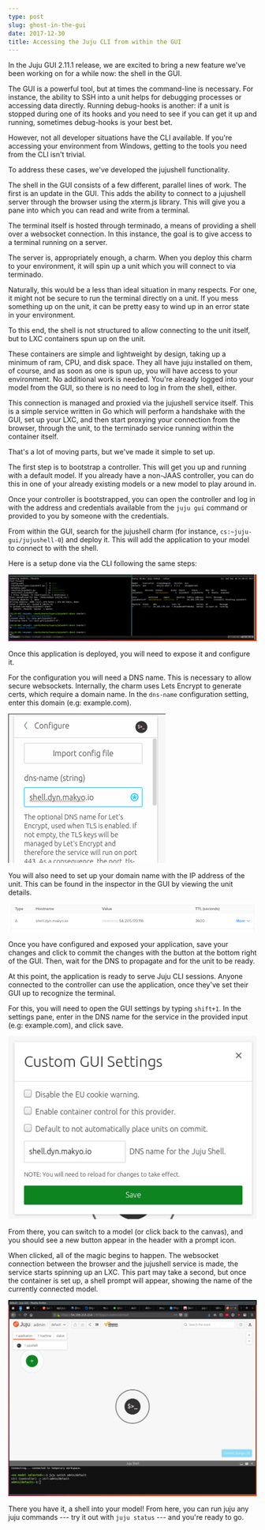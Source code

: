 ```yaml
---
type: post
slug: ghost-in-the-gui
date: 2017-12-30
title: Accessing the Juju CLI from within the GUI
---
```


In the Juju GUI 2.11.1 release, we are excited to bring a new feature we've been working on for a while now: the shell in the GUI.

The GUI is a powerful tool, but at times the command-line is necessary. For instance, the ability to SSH into a unit helps for debugging processes or accessing data directly. Running debug-hooks is another: if a unit is stopped during one of its hooks and you need to see if you can get it up and running, sometimes debug-hooks is your best bet.

However, not all developer situations have the CLI available. If you're accessing your environment from Windows, getting to the tools you need from the CLI isn't trivial.

To address these cases, we've developed the jujushell functionality.

The shell in the GUI consists of a few different, parallel lines of work. The first is an update in the GUI. This adds the ability to connect to a jujushell server through the browser using the xterm.js library. This will give you a pane into which you can read and write from a terminal.

The terminal itself is hosted through terminado, a means of providing a shell over a websocket connection. In this instance, the goal is to give access to a terminal running on a server.

The server is, appropriately enough, a charm. When you deploy this charm to your environment, it will spin up a unit which you will connect to via terminado.

Naturally, this would be a less than ideal situation in many respects. For one, it might not be secure to run the terminal directly on a unit. If you mess something up on the unit, it can be pretty easy to wind up in an error state in your environment.

To this end, the shell is not structured to allow connecting to the unit itself, but to LXC containers spun up on the unit.

These containers are simple and lightweight by design, taking up a minimum of ram, CPU, and disk space. They all have juju installed on them, of course, and as soon as one is spun up, you will have access to your environment. No additional work is needed. You're already logged into your model from the GUI, so there is no need to log in from the shell, either.

This connection is managed and proxied via the jujushell service itself. This is a simple service written in Go which will perform a handshake with the GUI, set up your LXC, and then start proxying your connection from the browser, through the unit, to the terminado service running within the container itself.

That's a lot of moving parts, but we've made it simple to set up.

The first step is to bootstrap a controller. This will get you up and running with a default model. If you already have a non-JAAS controller, you can do this in one of your already existing models or a new model to play around in.

Once your controller is bootstrapped, you can open the controller and log in with the address and credentials available from the `juju gui` command or provided to you by someone with the credentials.

From within the GUI, search for the jujushell charm (for instance, `cs:~juju-gui/jujushell-0`) and deploy it. This will add the application to your model to connect to with the shell.

Here is a setup done via the CLI following the same steps:

[![CLI example](/assets/tech/gitg/0.png)](/assets/tech/gitg/0.png)

Once this application is deployed, you will need to expose it and configure it.

For the configuration you will need a DNS name. This is necessary to allow secure websockets. Internally, the charm uses Lets Encrypt to generate certs, which require a domain name. In the `dns-name` configuration setting, enter this domain (e.g: example.com).

[![Configure the charm](/assets/tech/gitg/1.png)](/assets/tech/gitg/1.png)

You will also need to set up your domain name with the IP address of the unit. This can be found in the inspector in the GUI by viewing the unit details.

[![Setting up the domain](/assets/tech/gitg/2.png)](/assets/tech/gitg/2.png)

Once you have configured and exposed your application, save your changes and click to commit the changes with the button at the bottom right of the GUI. Then, wait for the DNS to propagate and for the unit to be ready.

At this point, the application is ready to serve Juju CLI sessions. Anyone connected to the controller can use the application, once they've set their GUI up to recognize the terminal.

For this, you will need to open the GUI settings by typing `shift+1`. In the settings pane, enter in the DNS name for the service in the provided input (e.g: example.com), and click save.

[![Setting up the shell address](/assets/tech/gitg/3.png)](/assets/tech/gitg/3.png)

From there, you can switch to a model (or click back to the canvas), and you should see a new button appear in the header with a prompt icon.

When clicked, all of the magic begins to happen. The websocket connection between the browser and the jujushell service is made, the service starts spinning up an LXC. This part may take a second, but once the container is set up, a shell prompt will appear, showing the name of the currently connected model.

[![The shell](/assets/tech/gitg/4.png)](/assets/tech/gitg/4.png)

There you have it, a shell into your model! From here, you can run juju any juju commands --- try it out with `juju status` --- and you're ready to go.

